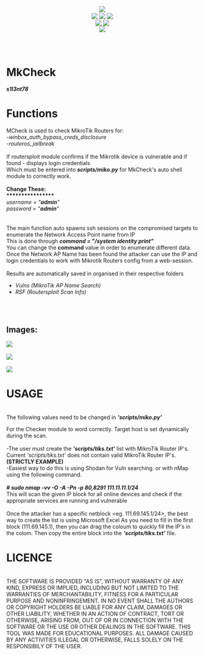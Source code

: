 <p align="center">
 <img align="center" src="https://raw.githubusercontent.com/s1l3nt78/MkCheck/master/files/logo.PNG" />
<br />
 <img align="center" src="https://img.shields.io/github/issues/s1l3nt78/MkCheck" />
 <img align="center" src="https://img.shields.io/github/forks/s1l3nt78/MkCheck" />
 <img align="center" src="https://img.shields.io/github/stars/s1l3nt78/MkCheck" />
 <br />
 <img align="center" src="https://img.shields.io/badge/Codename-JailBoxer-orange" />
 <img align="center" src="https://img.shields.io/badge/Version-1-red" />
 <br />
  <img align="center" src="https://img.shields.io/badge/Author-s1l3nt78-yellowgreen" />
</p>
<br />
<br />

# MkCheck
<strong>*s1l3nt78*</strong>

# Functions

  MCheck is used to check MikroTik Routers for:
  <br />
     <em>-winbox_auth_bypass_creds_disclosure
  <br />
     -routeros_jailbreak</em>
  <br />
  <br />
  If routersploit module confirms if the Mikrotik device is vulnerable and if found - displays login credentials
  <br />
  Which must be entered into <strong><em>scripts/miko.py</em></strong> for MkCheck's auto shell module to correctly work.
  <br />
  <br />
    <strong>Change These:</strong>
    <br />
    <strong>****************</strong>
    <br />
    <em> username = "<strong>admin</strong>"
 <br />
         password = "<strong>admin</strong>"</em>
  <br />
  <br />
  <br />
  The main function auto spawns ssh sessions on the compromised targets to enumerate the Network Access Point name from IP
  <br>
    This is done through <strong><em>command = "/system identity print"</em></strong>
    <br />
    You can change the <strong>command</strong> value in order to enumerate different data.
    <br />
    Once the Network AP Name has been found the attacker can use the IP and login credentials to work with
     Mikrotik Routers config from a web-session.
    <br>
    <br>
  Results are automatically saved in organised in their respective folders
  <br />
  <em>
 - Vulns (MikroTik AP Name Search)
 - RSF (Routersploit Scan Info)
  </em>
 <br />
 <br />

<h2>Images:</h2>
<p>
<img align="center" src="https://raw.githubusercontent.com/s1l3nt78/MkCheck/master/files/main.PNG">
 <br />
 <br />
<img align="center" src="https://raw.githubusercontent.com/s1l3nt78/MkCheck/master/files/mcheck.PNG" 
<br />
<br />
 <br />
<img align="center" src="https://raw.githubusercontent.com/s1l3nt78/MkCheck/master/files/rsf.PNG">
</p>


# USAGE
<br />
  The following values need to be changed in <strong><em>'scripts/miko.py'</em></strong>
 
  For the Checker module to word correctly. Target host is set dynamically during the scan.
  <br />
  <br />
  -The user must create the <strong><em>'scripts/tiks.txt'</em></strong> list with MikroTik Router IP's.
  <br />
  Current <em>'scripts/tiks.txt'</em> does not contain valid MikroTik Router IP's. <strong>(STRICTLY EXAMPLE)</strong>
  <br />
  -Easiest way to do this is using Shodan for Vuln searching.
     or with nMap using the following command.
    <br />
    <br />
    <strong><em># sudo nmap -vv -O -A -Pn -p 80,8291 111.11.11.1/24</em></strong>
    <br />
    This will scan the given IP block for all online devices and check if the appropriate services are running and vulnerable
    <br />
    <br />
    Once the attacker has a specific netblock <eg. 111.69.145.1/24>, the best way to create the list is using Microsoft Excel
    As you need to fill in the first block (111.69.145.1), then you can drag the coloum to quickly fill the IP's in the colom.
    Then copy the entire block into the <strong><em>'scripts/tiks.txt'</em></strong> file.
    <br />
    

# LICENCE
<br />
THE SOFTWARE IS PROVIDED "AS IS", WITHOUT WARRANTY OF ANY KIND, EXPRESS OR
IMPLIED, INCLUDING BUT NOT LIMITED TO THE WARRANTIES OF MERCHANTABILITY,
FITNESS FOR A PARTICULAR PURPOSE AND NONINFRINGEMENT. IN NO EVENT SHALL THE
AUTHORS OR COPYRIGHT HOLDERS BE LIABLE FOR ANY CLAIM, DAMAGES OR OTHER
LIABILITY, WHETHER IN AN ACTION OF CONTRACT, TORT OR OTHERWISE, ARISING FROM,
OUT OF OR IN CONNECTION WITH THE SOFTWARE OR THE USE OR OTHER DEALINGS IN
THE SOFTWARE.
THIS TOOL WAS MADE FOR EDUCATIONAL PURPOSES. ALL DAMAGE CAUSED BY ANY ACTIVITIES 
ILLEGAL OR OTHERWISE, FALLS SOLELY ON THE RESPONSIBILY OF THE USER.


  
